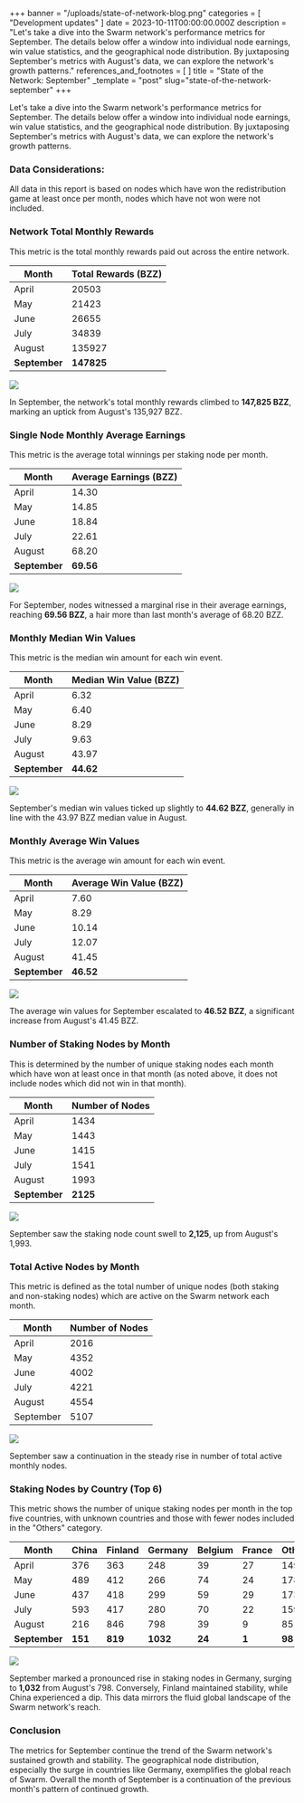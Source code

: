 +++
banner = "/uploads/state-of-network-blog.png"
categories = [ "Development updates" ]
date = 2023-10-11T00:00:00.000Z
description = "Let's take a dive into the Swarm network's performance metrics for September. The  details below offer a window into individual node earnings, win value statistics, and the geographical node distribution. By juxtaposing September's metrics with August's data, we can explore the network's growth patterns."
references_and_footnotes = [ ]
title = "State of the Network: September"
_template = "post"
slug="state-of-the-network-september"
+++


Let's take a dive into the Swarm network's performance metrics for September. The  details below offer a window into individual node earnings, win value statistics, and the geographical node distribution. By juxtaposing September's metrics with August's data, we can explore the network's growth patterns.

### Data Considerations: 

All data in this report is based on nodes which have won the redistribution game at least once per month, nodes which have not won were not included.

### Network Total Monthly Rewards

This metric is the total monthly rewards paid out across the entire network.

| Month  | Total Rewards (BZZ)  |
| ------ | -------------- |
| April  | 20503    |
| May    | 21423   |
| June   | 26655     |
| July   | 34839    |
| August | 135927     |
| **September** | **147825**|

![](https://hackmd.io/_uploads/rkumWMX-T.png)

In September, the network's total monthly rewards climbed to **147,825 BZZ**, marking an uptick from August's 135,927 BZZ. 

### Single Node Monthly Average Earnings
This metric is the average total winnings per staking node per month.

| Month  | Average Earnings (BZZ)  |
| ------ | ---------------- |
| April  | 14.30            |
| May    | 14.85            |
| June   | 18.84            |
| July   | 22.61            |
| August | 68.20            |
| **September** | **69.56**         |

![](https://hackmd.io/_uploads/rJYHbzX-p.png)


For September, nodes witnessed a marginal rise in their average earnings, reaching **69.56 BZZ**, a hair more than last month's average of 68.20 BZZ.


### Monthly Median Win Values
This metric is the median win amount for each win event.


| Month  | Median Win Value (BZZ)  |
| ------ | ----------------- |
| April  | 6.32              |
| May    | 6.40              |
| June   | 8.29              |
| July   | 9.63              |
| August | 43.97             |
| **September** | **44.62**        |

![](https://hackmd.io/_uploads/S1yw-Mmb6.png)

September's median win values ticked up slightly to **44.62 BZZ**, generally in line with the 43.97 BZZ median value in August. 


### Monthly Average Win Values
This metric is the average win amount for each win event.

| Month  | Average Win Value (BZZ)  |
| ------ | ------------------ |
| April  | 7.60               |
| May    | 8.29               |
| June   | 10.14              |
| July   | 12.07              |
| August | 41.45              |
| **September** | **46.52**         |

![](https://hackmd.io/_uploads/HJqDbMXWp.png)

The average win values for September escalated to **46.52 BZZ**, a significant increase from August's 41.45 BZZ. 


### Number of Staking Nodes by Month
This is determined by the number of unique staking nodes each month which have won at least once in that month (as noted above, it does not include nodes which did not win in that month).

| Month  | Number of Nodes |
| ------ | --------------- |
| April  | 1434            |
| May    | 1443            |
| June   | 1415            |
| July   | 1541            |
| August | 1993            |
| **September** | **2125**         |

![](https://hackmd.io/_uploads/ryd_Zfmb6.png)


September saw the staking node count swell to **2,125**, up from August's 1,993. 


### Total Active Nodes by Month
This metric is defined as the total number of unique nodes (both staking and non-staking nodes) which are active on the Swarm network each month.

| Month  | Number of Nodes |
| ------ | --------------- |
| April  | 2016            |
| May    | 4352            |
| June   | 4002            |
| July   | 4221            |
| August | 4554            |
| September | 5107         |


![](https://hackmd.io/_uploads/SJCfia7-a.png)

September saw a continuation in the steady rise in number of total active monthly nodes.

### Staking Nodes by Country (Top 6)
This metric shows the number of unique staking nodes per month in the top five countries, with unknown countries and those with fewer nodes included in the "Others" category.


| Month     | China | Finland | Germany | Belgium | France | Others |
|-----------|-------|---------|---------|---------|--------|--------|
| April     | 376   | 363     | 248     | 39      | 27     | 149    |
| May       | 489   | 412     | 266     | 74      | 24     | 178    |
| June      | 437   | 418     | 299     | 59      | 29     | 173    |
| July      | 593   | 417     | 280     | 70      | 22     | 159    |
| August    | 216   | 846     | 798     | 39      | 9      | 85     |
| **September** | **151**   | **819**     | **1032**    | **24**      | **1**      | **98**    |


![](https://hackmd.io/_uploads/rJmWjkN-6.png)


September marked a pronounced rise in staking nodes in Germany, surging to **1,032** from August's 798. Conversely, Finland maintained stability, while China experienced a dip. This data mirrors the fluid global landscape of the Swarm network's reach.

### Conclusion

The metrics for September continue the trend of the Swarm network's sustained growth and stability. The geographical node distribution, especially the surge in countries like Germany, exemplifies the global reach of Swarm. Overall the month of September is a continuation of the previous month's pattern of continued growth.